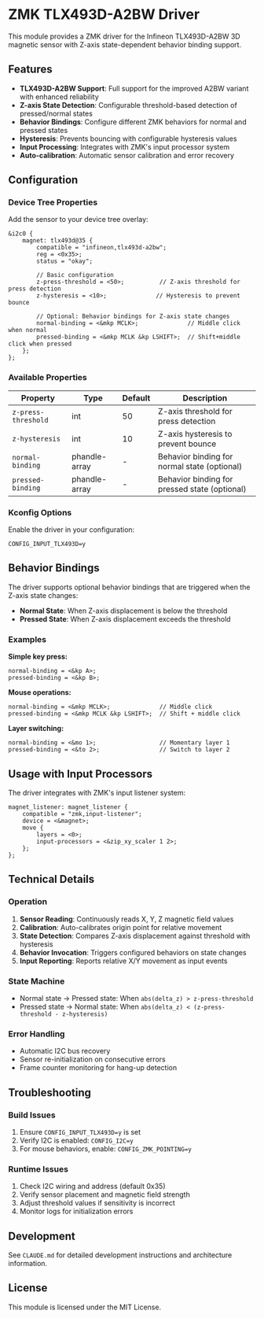 # ZMK TLX493D-A2BW Driver

This module provides a ZMK driver for the Infineon TLX493D-A2BW 3D magnetic sensor with Z-axis state-dependent behavior binding support.

## Features

- **TLX493D-A2BW Support**: Full support for the improved A2BW variant with enhanced reliability
- **Z-axis State Detection**: Configurable threshold-based detection of pressed/normal states
- **Behavior Bindings**: Configure different ZMK behaviors for normal and pressed states
- **Hysteresis**: Prevents bouncing with configurable hysteresis values
- **Input Processing**: Integrates with ZMK's input processor system
- **Auto-calibration**: Automatic sensor calibration and error recovery

## Configuration

### Device Tree Properties

Add the sensor to your device tree overlay:

```dts
&i2c0 {
    magnet: tlx493d@35 {
        compatible = "infineon,tlx493d-a2bw";
        reg = <0x35>;
        status = "okay";
        
        // Basic configuration
        z-press-threshold = <50>;          // Z-axis threshold for press detection
        z-hysteresis = <10>;              // Hysteresis to prevent bounce
        
        // Optional: Behavior bindings for Z-axis state changes
        normal-binding = <&mkp MCLK>;              // Middle click when normal
        pressed-binding = <&mkp MCLK &kp LSHIFT>;  // Shift+middle click when pressed
    };
};
```

### Available Properties

| Property | Type | Default | Description |
|----------|------|---------|-------------|
| `z-press-threshold` | int | 50 | Z-axis threshold for press detection |
| `z-hysteresis` | int | 10 | Z-axis hysteresis to prevent bounce |
| `normal-binding` | phandle-array | - | Behavior binding for normal state (optional) |
| `pressed-binding` | phandle-array | - | Behavior binding for pressed state (optional) |

### Kconfig Options

Enable the driver in your configuration:

```
CONFIG_INPUT_TLX493D=y
```

## Behavior Bindings

The driver supports optional behavior bindings that are triggered when the Z-axis state changes:

- **Normal State**: When Z-axis displacement is below the threshold
- **Pressed State**: When Z-axis displacement exceeds the threshold

### Examples

**Simple key press:**
```dts
normal-binding = <&kp A>;
pressed-binding = <&kp B>;
```

**Mouse operations:**
```dts
normal-binding = <&mkp MCLK>;              // Middle click
pressed-binding = <&mkp MCLK &kp LSHIFT>;  // Shift + middle click
```

**Layer switching:**
```dts
normal-binding = <&mo 1>;                  // Momentary layer 1
pressed-binding = <&to 2>;                 // Switch to layer 2
```

## Usage with Input Processors

The driver integrates with ZMK's input listener system:

```dts
magnet_listener: magnet_listener {
    compatible = "zmk,input-listener";
    device = <&magnet>;
    move {
        layers = <0>;
        input-processors = <&zip_xy_scaler 1 2>;
    };
};
```

## Technical Details

### Operation
1. **Sensor Reading**: Continuously reads X, Y, Z magnetic field values
2. **Calibration**: Auto-calibrates origin point for relative movement
3. **State Detection**: Compares Z-axis displacement against threshold with hysteresis
4. **Behavior Invocation**: Triggers configured behaviors on state changes
5. **Input Reporting**: Reports relative X/Y movement as input events

### State Machine
- Normal state → Pressed state: When `abs(delta_z) > z-press-threshold`
- Pressed state → Normal state: When `abs(delta_z) < (z-press-threshold - z-hysteresis)`

### Error Handling
- Automatic I2C bus recovery
- Sensor re-initialization on consecutive errors
- Frame counter monitoring for hang-up detection

## Troubleshooting

### Build Issues
1. Ensure `CONFIG_INPUT_TLX493D=y` is set
2. Verify I2C is enabled: `CONFIG_I2C=y`
3. For mouse behaviors, enable: `CONFIG_ZMK_POINTING=y`

### Runtime Issues
1. Check I2C wiring and address (default 0x35)
2. Verify sensor placement and magnetic field strength
3. Adjust threshold values if sensitivity is incorrect
4. Monitor logs for initialization errors

## Development

See `CLAUDE.md` for detailed development instructions and architecture information.

## License

This module is licensed under the MIT License.